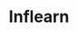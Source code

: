 ---
title: "Inflearn"
layout: category
permalink: /categories/inflearn/
author_profile: true
taxonomy: Inflearn
sidebar:
  nav: "categories"
---
